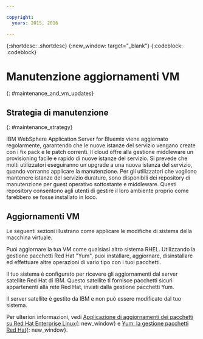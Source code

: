 ```yaml
---

copyright:
  years: 2015, 2016

---
```


{:shortdesc: .shortdesc}
{:new_window: target="_blank"}
{:codeblock: .codeblock}

# Manutenzione aggiornamenti VM
{: #maintenance_and_vm_updates}

## Strategia di manutenzione
{: #maintenance_strategy}

IBM WebSphere Application Server for Bluemix  viene aggiornato regolarmente, garantendo che le nuove istanze del servizio vengano create con i fix pack e le patch correnti. Il cloud offre alla gestione middleware un provisioning facile e rapido
di nuove istanze del servizio. Si prevede che molti utilizzatori
eseguiranno un upgrade a una nuova istanza del servizio, quando vorranno applicare la manutenzione. Per gli utilizzatori che
vogliono mantenere istanze del servizio durature, sono disponibili dei repository di manutenzione
per guest operativo sottostante e middleware. Questi repository consentono agli utenti di gestire il loro ambiente proprio come farebbero se fosse installato in loco.

## Aggiornamenti VM

Le seguenti sezioni illustrano come applicare le modifiche di sistema della macchina virtuale.

Puoi aggiornare la tua VM come qualsiasi altro sistema RHEL. Utilizzando la gestione pacchetti Red Hat
"Yum", puoi installare, aggiornare, disinstallare ed effettuare altre operazioni di vario tipo con i tuoi
pacchetti.

Il tuo sistema è configurato per ricevere gli aggiornamenti dal server satellite Red Hat di IBM. Questo satellite
ti fornisce pacchetti sicuri appartenenti alla rete Red Hat, inviati dalla gestione pacchetti
Yum.

Il server satellite è gestito da IBM e non può essere modificato dal tuo sistema.

Per ulteriori informazioni, vedi [Applicazione di aggiornamenti dei pacchetti su Red Hat Enterprise Linux](https://access.redhat.com/articles/11258#rhel6){: new_window} e [Yum: la gestione pacchetti Red Hat](https://access.redhat.com/documentation/en-US/Red_Hat_Enterprise_Linux/6/html/Deployment_Guide/ch-yum.html){: new_window}.
